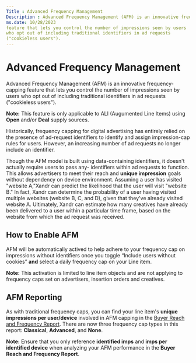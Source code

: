 ```yaml
---
Title : Advanced Frequency Management
Description : Advanced Frequency Management (AFM) is an innovative frequency-capping
ms.date: 10/28/2023
feature that lets you control the number of impressions seen by users
who opt out of including traditional identifiers in ad requests
("cookieless users").
---
```



# Advanced Frequency Management



Advanced Frequency Management (AFM) is an innovative frequency-capping
feature that lets you control the number of impressions seen by users
who opt out of including traditional identifiers in ad requests
("cookieless users").





<b>Note:</b> This feature is only applicable
to ALI (Augumented Line Items) using **Open** and/or **Deal** supply
sources.



Historically, frequency capping for digital advertising has entirely
relied on the presence of ad-request identifiers to identify and assign
impression-cap rules for users. However, an increasing number of ad
requests no longer include an identifier.



Though the AFM model is built using data-containing identifiers, it
doesn't actually require users to pass any- identifiers within ad
requests to function. This allows advertisers to meet their reach and
**unique impression** goals without dependency on device environment.
Assuming a user has visited "website A,"Xandr
can predict the likelihood that the user will visit "website B." In
fact, Xandr can determine the probability of a
user having visited multiple websites (website B, C, and D), given that
they've already visited website A. Ultimately,
Xandr can estimate how many creatives have
already been delivered to a user within a particular time frame, based
on the website from which the ad request was received.

>

## How to Enable AFM

>

AFM will be automatically actived to help adhere to your frequency cap
on impressions without identifiers once you toggle “Include users
without cookies” **and** select a daily frequency cap on your Line item.



<b>Note:</b> This activation is limited to
line item objects and are not applying to frequency caps set on
advertisers, insertion orders and creatives.







>

## AFM Reporting



As with traditional frequency caps, you can find your line item's
**unique impressions per user/device** involved in AFM capping in the
<a href="buyer-reach-and-frequency-report.md" class="xref">Buyer Reach
and Frequency Report</a>. There are now three frequency cap types in
this report: **Classical**, **Advanced**, and **None**.



<b>Note:</b> Ensure that you only reference
**identified imps** and **imps per identified device** when analyzing
your AFM performance in the **Buyer Reach and Frequency Report**.










